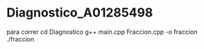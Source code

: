 # Diagnostico_A01285498
para correr 
cd Diagnostico
g++ main.cpp Fraccion.cpp -o fraccion
./fraccion